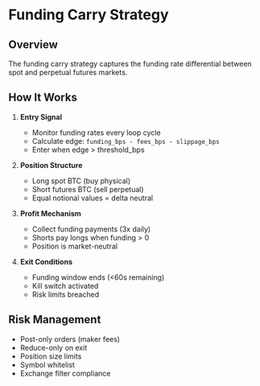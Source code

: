 # Funding Carry Strategy

## Overview

The funding carry strategy captures the funding rate differential between spot and perpetual futures markets.

## How It Works

1. **Entry Signal**
   - Monitor funding rates every loop cycle
   - Calculate edge: `funding_bps - fees_bps - slippage_bps`
   - Enter when edge > threshold_bps

2. **Position Structure**
   - Long spot BTC (buy physical)
   - Short futures BTC (sell perpetual)
   - Equal notional values = delta neutral

3. **Profit Mechanism**
   - Collect funding payments (3x daily)
   - Shorts pay longs when funding > 0
   - Position is market-neutral

4. **Exit Conditions**
   - Funding window ends (<60s remaining)
   - Kill switch activated
   - Risk limits breached

## Risk Management

- Post-only orders (maker fees)
- Reduce-only on exit
- Position size limits
- Symbol whitelist
- Exchange filter compliance